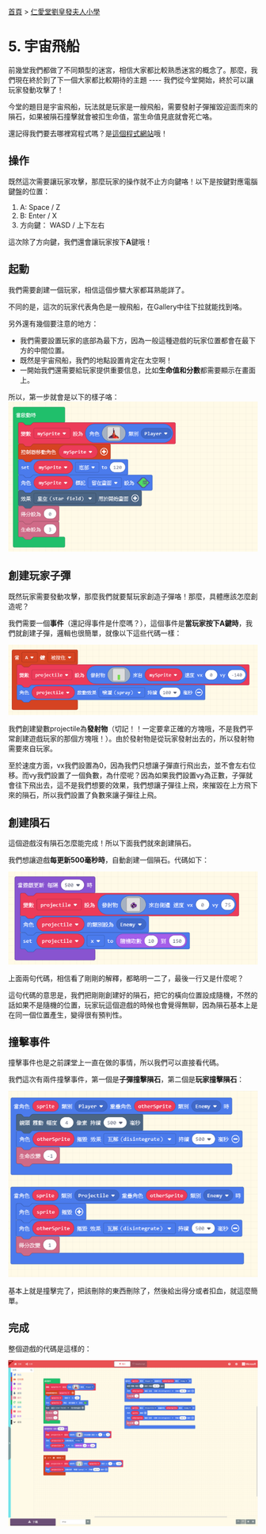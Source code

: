 [首頁] > [仁愛堂劉皇發夫人小學]

# 5. 宇宙飛船

前幾堂我們都做了不同類型的迷宮，相信大家都比較熟悉迷宮的概念了。那麼，我們現在終於到了下一個大家都比較期待的主題 ---- 我們從今堂開始，終於可以讓玩家發動攻擊了！

今堂的題目是宇宙飛船，玩法就是玩家是一艘飛船，需要發射子彈摧毀迎面而來的隕石，如果被隕石撞擊就會被扣生命值，當生命值見底就會死亡咯。

還記得我們要去哪裡寫程式嗎？是[這個程式網站]哦！

## 操作

既然這次需要讓玩家攻擊，那麼玩家的操作就不止方向鍵咯！以下是按鍵對應電腦鍵盤的位置：

1. A: Space / Z
2. B: Enter / X
3. 方向鍵： WASD / 上下左右

這次除了方向鍵，我們還會讓玩家按下**A**鍵哦！

## 起動

我們需要創建一個玩家，相信這個步驟大家都耳熟能詳了。

不同的是，這次的玩家代表角色是一艘飛船，在Gallery中往下拉就能找到咯。

另外還有幾個要注意的地方：

- 我們需要設置玩家的底部為最下方，因為一般這種遊戲的玩家位置都會在最下方的中間位置。
- 既然是宇宙飛船，我們的地點設置肯定在太空啊！
- 一開始我們還需要給玩家提供重要信息，比如**生命值和分數**都需要顯示在畫面上。

所以，第一步就會是以下的樣子咯：
![step1]

## 創建玩家子彈

既然玩家需要發動攻擊，那麼我們就要幫玩家創造子彈咯！那麼，具體應該怎麼創造呢？

我們需要一個**事件**（還記得事件是什麼嗎？），這個事件是**當玩家按下A鍵時**，我們就創建子彈，邏輯也很簡單，就像以下這些代碼一樣：

![step2]

我們創建變數projectile為**發射物**（切記！！一定要拿正確的方塊哦，不是我們平常創建遊戲玩家的那個方塊哦！）。由於發射物是從玩家發射出去的，所以發射物需要來自玩家。

至於速度方面，vx我們設置為0，因為我們只想讓子彈直行飛出去，並不會左右位移。而vy我們設置了一個負數，為什麼呢？因為如果我們設置vy為正數，子彈就會往下飛出去，這不是我們想要的效果，我們想讓子彈往上飛，來摧毀在上方飛下來的隕石，所以我們設置了負數來讓子彈往上飛。

## 創建隕石

這個遊戲沒有隕石怎麼能完成！所以下面我們就來創建隕石。

我們想讓遊戲**每更新500毫秒時**，自動創建一個隕石。代碼如下：

![step3]

上面兩句代碼，相信看了剛剛的解釋，都略明一二了，最後一行又是什麼呢？

這句代碼的意思是，我們把剛剛創建好的隕石，把它的橫向位置設成隨機，不然的話如果不是隨機的位置，玩家玩這個遊戲的時候也會覺得無聊，因為隕石基本上是在同一個位置產生，變得很有預判性。

## 撞擊事件

撞擊事件也是之前課堂上一直在做的事情，所以我們可以直接看代碼。

我們這次有兩件撞擊事件，第一個是**子彈撞擊隕石**，第二個是**玩家撞擊隕石**：

![step4]

基本上就是撞擊完了，把該刪除的東西刪除了，然後給出得分或者扣血，就這麼簡單。

## 完成

整個遊戲的代碼是這樣的：

![full]

<!-- links -->
[首頁]: ../../../../../index.md
[仁愛堂劉皇發夫人小學]: ../../index.md
[這個程式網站]: https://arcade.makecode.com

[step1]: ./resource/step1.png
[step2]: ./resource/step2.png
[step3]: ./resource/step3.png
[step4]: ./resource/step4.png
[full]: ./resource/full.png